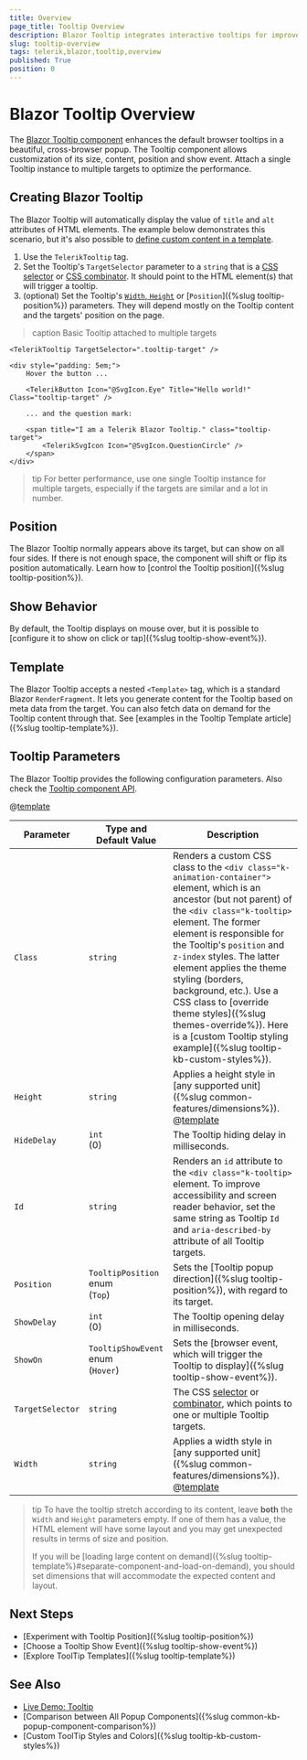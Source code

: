 ```yaml
---
title: Overview
page_title: Tooltip Overview
description: Blazor Tooltip integrates interactive tooltips for improved user experience in Blazor web applications.
slug: tooltip-overview
tags: telerik,blazor,tooltip,overview
published: True
position: 0
---
```


# Blazor Tooltip Overview

The <a href="https://www.telerik.com/blazor-ui/tooltip" target="_blank">Blazor Tooltip component</a> enhances the default browser tooltips in a beautiful, cross-browser popup. The Tooltip component allows customization of its size, content, position and show event. Attach a single Tooltip instance to multiple targets to optimize the performance.

## Creating Blazor Tooltip

The Blazor Tooltip will automatically display the value of `title` and `alt` attributes of HTML elements. The example below demonstrates this scenario, but it's also possible to [define custom content in a template](#template).

1. Use the `TelerikTooltip` tag.
1. Set the Tooltip's `TargetSelector` parameter to a `string` that is a [CSS selector](https://developer.mozilla.org/en-US/docs/Web/CSS/CSS_Selectors) or [CSS combinator](https://developer.mozilla.org/en-US/docs/Learn/CSS/Building_blocks/Selectors/Combinators). It should point to the HTML element(s) that will trigger a tooltip.
1. (optional) Set the Tooltip's [`Width`, `Height`](#tooltip-parameters) or [`Position`]({%slug tooltip-position%}) parameters. They will depend mostly on the Tooltip content and the targets' position on the page.

>caption Basic Tooltip attached to multiple targets

````CSHTML
<TelerikTooltip TargetSelector=".tooltip-target" />

<div style="padding: 5em;">
    Hover the button ...

    <TelerikButton Icon="@SvgIcon.Eye" Title="Hello world!" Class="tooltip-target" />

    ... and the question mark:

    <span title="I am a Telerik Blazor Tooltip." class="tooltip-target">
        <TelerikSvgIcon Icon="@SvgIcon.QuestionCircle" />
    </span>
</div>
````

>tip For better performance, use one single Tooltip instance for multiple targets, especially if the targets are similar and a lot in number.

## Position

The Blazor Tooltip normally appears above its target, but can show on all four sides. If there is not enough space, the component will shift or flip its position automatically. Learn how to [control the Tooltip position]({%slug tooltip-position%}).

## Show Behavior

By default, the Tooltip displays on mouse over, but it is possible to [configure it to show on click or tap]({%slug tooltip-show-event%}).

## Template

The Blazor Tooltip accepts a nested `<Template>` tag, which is a standard Blazor `RenderFragment`. It lets you generate content for the Tooltip based on meta data from the target. You can also fetch data on demand for the Tooltip content through that. See [examples in the Tooltip Template article]({%slug tooltip-template%}).

## Tooltip Parameters

The Blazor Tooltip provides the following configuration parameters. Also check the [Tooltip component API](/blazor-ui/api/Telerik.Blazor.Components.TelerikTooltip).

@[template](/_contentTemplates/common/parameters-table-styles.md#table-layout)

| Parameter | Type and Default&nbsp;Value | Description |
| --- | --- | --- |
| `Class` | `string` | Renders a custom CSS class to the `<div class="k-animation-container">` element, which is an ancestor (but not parent) of the `<div class="k-tooltip>` element. The former element is responsible for the Tooltip's `position` and `z-index` styles. The latter element applies the theme styling (borders, background, etc.). Use a CSS class to [override theme styles]({%slug themes-override%}). Here is a [custom Tooltip styling example]({%slug tooltip-kb-custom-styles%}). |
| `Height` | `string` | Applies a height style in [any supported unit]({%slug common-features/dimensions%}). @[template](/_contentTemplates/tooltip/notes.md#dimensions-behavior) |
| `HideDelay` | `int` <br/> (0) | The Tooltip hiding delay in milliseconds. |
| `Id` | `string` | Renders an `id` attribute to the `<div class="k-tooltip>` element. To improve accessibility and screen reader behavior, set the same string as Tooltip `Id` and `aria-described-by` attribute of all Tooltip targets. |
| `Position` | `TooltipPosition` enum <br /> (`Top`) | Sets the [Tooltip popup direction]({%slug tooltip-position%}), with regard to its target. |
| `ShowDelay` | `int` <br/> (0) | The Tooltip opening delay in milliseconds. |
| `ShowOn` | `TooltipShowEvent` enum <br /> (`Hover`) | Sets the [browser event, which will trigger the Tooltip to display]({%slug tooltip-show-event%}). |
| `TargetSelector` | `string` | The CSS [selector](https://developer.mozilla.org/en-US/docs/Web/CSS/CSS_Selectors) or [combinator](https://developer.mozilla.org/en-US/docs/Learn/CSS/Building_blocks/Selectors/Combinators), which points to one or multiple Tooltip targets. |
| `Width` | `string` | Applies a width style in [any supported unit]({%slug common-features/dimensions%}). @[template](/_contentTemplates/tooltip/notes.md#dimensions-behavior) |

>tip To have the tooltip stretch according to its content, leave **both** the `Width` and `Height` parameters empty. If one of them has a value, the HTML element will have some layout and you may get unexpected results in terms of size and position.
>
> If you will be [loading large content on demand]({%slug tooltip-template%}#separate-component-and-load-on-demand), you should set dimensions that will accommodate the expected content and layout.

## Next Steps

* [Experiment with Tooltip Position]({%slug tooltip-position%})
* [Choose a Tooltip Show Event]({%slug tooltip-show-event%})
* [Explore ToolTip Templates]({%slug tooltip-template%})

## See Also

* [Live Demo: Tooltip](https://demos.telerik.com/blazor-ui/tooltip/overview)
* [Comparison between All Popup Components]({%slug common-kb-popup-component-comparison%})
* [Custom ToolTip Styles and Colors]({%slug tooltip-kb-custom-styles%})
